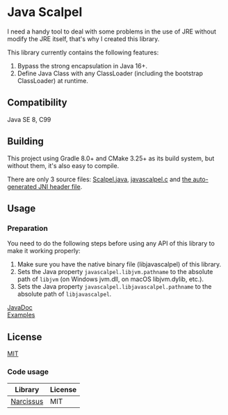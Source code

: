 # Java Scalpel
I need a handy tool to deal with some problems in the use of JRE without modify the JRE itself, that's why I created this library.

This library currently contains the following features: 
1. Bypass the strong encapsulation in Java 16+.
2. Define Java Class with any ClassLoader (including the bootstrap ClassLoader) at runtime.

## Compatibility
Java SE 8, C99

## Building
This project using Gradle 8.0+ and CMake 3.25+ as its build system, but without them, it's also easy to compile.

There are only 3 source files: [Scalpel.java](/src/main/java/com/tianscar/util/Scalpel.java), 
[javascalpel.c](/src/main/c/javascalpel.c) and [the auto-generated JNI header file](/src/main/c/com_tianscar_util_Scalpel.h).

## Usage
### Preparation
You need to do the following steps before using any API of this library to make it working properly:
1. Make sure you have the native binary file (libjavascalpel) of this library.
2. Sets the Java property `javascalpel.libjvm.pathname` to the absolute path of `libjvm` (on Windows jvm.dll, on macOS libjvm.dylib, etc.).
3. Sets the Java property `javascalpel.libjavascalpel.pathname` to the absolute path of `libjavascalpel`.

[JavaDoc](/docs)  
[Examples](/src/test/java/com/tianscar/util/test/ScalpelTest.java)

## License
[MIT](/LICENSE)

### Code usage
| Library                                                  | License    |
|----------------------------------------------------------|------------|
| [Narcissus](https://github.com/toolfactory/narcissus)    | MIT        |
